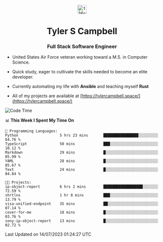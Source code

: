 <p align="center">
<a href="https://www.linkedin.com/in/t36campbell" target="blank"><img align="center" src="https://ik.imagekit.io/t36campbell/Portfolio/linkedin.png.original_m8bbGgPh6.png" alt="t36campbell" height="30" width="30" /></a>
</p>
<h1 align="center">Tyler S Campbell</h1>
<h3 align="center">Full Stack Software Engineer</h3>

* United States Air Force veteran working toward a M.S. in Computer Science.

* Quick study, eager to cultivate the skills needed to become an elite developer.

* Currently automating my life with **Ansible** and teaching myself **Rust**

* All of my projects are available at [https://tylercampbell.space/](https://tylercampbell.space/)

<!--START_SECTION:waka-->
![Code Time](http://img.shields.io/badge/Code%20Time-2%2C616%20hrs%2031%20mins-blue)

📊 **This Week I Spent My Time On** 

```text
💬 Programming Languages: 
Python                   5 hrs 23 mins       ████████████████░░░░░░░░░   64.76 % 
TypeScript               50 mins             ███░░░░░░░░░░░░░░░░░░░░░░   10.12 % 
Markdown                 29 mins             █░░░░░░░░░░░░░░░░░░░░░░░░   05.99 % 
YAML                     28 mins             █░░░░░░░░░░░░░░░░░░░░░░░░   05.67 % 
Text                     24 mins             █░░░░░░░░░░░░░░░░░░░░░░░░   04.84 % 

🐱‍💻 Projects: 
ip-object-report         6 hrs 2 mins        ██████████████████░░░░░░░   72.59 % 
shrtlnx                  1 hr 8 mins         ███░░░░░░░░░░░░░░░░░░░░░░   13.79 % 
visa-unified-endpoint    35 mins             ██░░░░░░░░░░░░░░░░░░░░░░░   07.14 % 
cover-for-me             18 mins             █░░░░░░░░░░░░░░░░░░░░░░░░   03.76 % 
sony-ip-object-report    13 mins             █░░░░░░░░░░░░░░░░░░░░░░░░   02.72 % 
```


 Last Updated on 14/07/2023 01:24:27 UTC
<!--END_SECTION:waka-->
